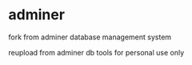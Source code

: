 # adminer
fork from adminer database management system

reupload from adminer db tools for personal use only
